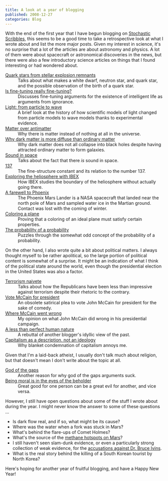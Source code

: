 ```yaml
---
title: A look at a year of blogging
published: 2008-12-27
categories: Blog
---
```


With the end of the first year that I have begun blogging on <a
href="https://blog.chungyc.org/">Stochastic Scribbles</a>, this seems to be a good time to
take a retrospective look at what I wrote about and list the more major posts.  Given my
interest in science, it's no surprise that a lot of the articles are about astronomy and
physics.  A lot of them were about spacecraft or astronomical discoveries in the news, but
there were also a few introductory science articles on things that I found interesting or
had wondered about.

<!--more-->

<dl>
<dt><a href="/2008/06/quark-stars-from-stellar-explosion-remnants/">Quark stars from stellar explosion remnants</a></dt>
<dd>Talks about what makes a white dwarf, neutron star, and quark star, and the possible observation of the birth of a quark star.</dd>
<dt><a href="/2008/07/is-fine-tuning-really-fine-tuning/">Is fine-tuning really fine-tuning?</a></dt>
<dd>Discusses fine-tuning arguments for the existence of intelligent life as arguments from ignorance.</dd>
<dt><a href="/2008/07/light-from-particle-to-wave/">Light: from particle to wave</a></dt>
<dd>A brief look at the history of how scientific models of light changed from particle models to wave models thanks to experimental evidence.</dd>
<dt><a href="/2008/08/matter-over-antimatter/">Matter over antimatter</a></dt>
<dd>Why there is matter instead of nothing at all in the universe.</dd>
<dt><a href="/2008/09/why-dark-matter-is-more-diffuse-than-ordinary-matter/">Why dark matter is more diffuse than ordinary matter</a></dt>
<dd>Why dark matter does not all collapse into black holes despite having attracted ordinary matter to form galaxies.</dd>
<dt><a href="/2008/10/sound-in-space/">Sound in space</a></dt>
<dd>Talks about the fact that there <em>is</em> sound in space.</dd>
<dt><a href="/2008/10/137/">137</a></dt>
<dd>The fine-structure constant and its relation to the number 137.</dd>
<dt><a href="/2008/10/exploring-the-heliosphere-with-ibex/">Exploring the heliosphere with IBEX</a></dt>
<dd>How IBEX studies the boundary of the heliosphere without actually going there.</dd>
<dt><a href="/2008/11/a-farewell-to-phoenix/">A farewell to Phoenix</a></dt>
<dd>The Phoenix Mars Lander is a NASA spacecraft that landed near the north pole of Mars and sampled water ice in the Martian ground.  Contact was lost with the coming of winter.</dd>
<dt><a href="/2008/08/coloring-a-plane/">Coloring a plane</a></dt>
<dd>Proving that a coloring of an ideal plane must satisfy certain properties.</dd>
<dt><a href="/2008/11/probability-of-probability/">The probability of a probability</a></dt>
<dd>Puzzles through the somewhat odd concept of the probability of a probability.</dd>
</dl>

On the other hand, I also wrote quite a bit about political matters.  I always thought myself to be rather apolitical, so the large portion of political content is somewhat of a surprise.  It might be an indication of what I think of the political state around the world, even though the presidential election in the United States was also a factor.

<dl>
<dt><a href="/2008/06/terrorism-naivete/">Terrorism naivete</a></dt>
<dd>Talks about how the Republicans have been less than impressive against terrorism despite their rhetoric to the contrary.</dd>
<dt><a href="/2008/10/vote-mccain-for-president/">Vote McCain for president</a></dt>
<dd>An obsolete satirical plea to vote John McCain for president for the sake of comedy.</dd>
<dt><a href="/2008/11/where-mccain-went-wrong/">Where McCain went wrong</a></dt>
<dd>My opinion on what John McCain did wrong in his presidential campaign.</dd>
<dt><a href="/2008/11/a-less-than-perfect-human-nature/">A less than perfect human nature</a></dt>
<dd>A rebuttal of another blogger's idyllic view of the past.</dd>
<dt><a href="/2008/12/capitalism-as-a-description-not-an-ideology/">Capitalism as a description, not an ideology</a></dt>
<dd>Why blanket condemnation of capitalism annoys me.</dd>
</dl>

Given that I'm a laid-back atheist, I usually don't talk much about religion, but that doesn't mean I don't write about the topic at all.

<dl>
<dt><a href="/2008/07/god-of-the-gaps/">God of the gaps</a></dt>
<dd>Another reason for why god of the gaps arguments suck.</dd>
<dt><a href="/2008/09/being-moral-is-in-the-eyes-of-the-beholder/">Being moral is in the eyes of the beholder</a></dt>
<dd>Great good for one person can be a great evil for another, and vice versa.</dd>
</dl>

However, I still have open questions about some of the stuff I wrote about during the year.  I might never know the answer to some of these questions ...

<ul>
<li>Is dark flow real, and if so, what might be its cause?</li>
<li>Where was the water when a fork was stuck in Mars?</li>
<li>What's behind the flare-ups of Comet Holmes?</li>
<li>What's the source of the <a href="/2008/11/replenishing-methane-on-mars/">methane hotspots on Mars</a>?</li>
<li>I still haven't seen slam-dunk evidence, or even a particularly strong collection of weak evidence, for the <a href="/2008/09/apparent-flimsiness-of-anthrax-case/">accusations against Dr. Bruce Ivins</a>.</li>
<li>What is the real story behind the killing of a South Korean tourist by North Korea?</li>
</ul>

Here's hoping for another year of fruitful blogging, and have a Happy New Year!

